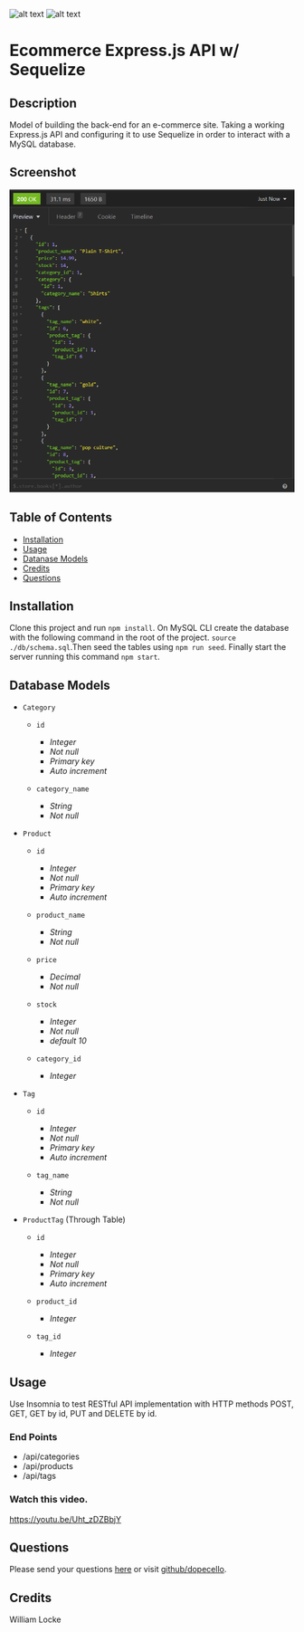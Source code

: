 [comment]: <> (This readme was created by Nodinq Readme Generator)
![alt text](https://img.shields.io/badge/License-MIT-brightgreen)
![alt text](https://img.shields.io/badge/Ver.-1.0.0-blue)

# Ecommerce Express.js API w/ Sequelize


## Description

Model of building the back-end for an e-commerce site. Taking a working Express.js API and configuring it to use Sequelize in order to interact with a MySQL database.

## Screenshot
![alt_text](ecommerce.png)

## Table of Contents

- [Installation](#installation)
- [Usage](#usage)
- [Datanase Models](#database-models)
- [Credits](#credits)
- [Questions](#questions)

## Installation

Clone this project and run `npm install`. On MySQL CLI create the database with the following command in the root of the project. `source ./db/schema.sql`.Then seed the tables using `npm run seed`. Finally start the server running this command `npm start`.


## Database Models

* `Category`

  - `id`
    - *Integer*
    - *Not null*
    - *Primary key*
    - *Auto increment*

  - `category_name`
    - *String*
    - *Not null*

* `Product`
  - `id`
    - *Integer*
    - *Not null*
    - *Primary key*
    - *Auto increment*

  - `product_name`
    - *String*
    - *Not null*

  - `price`
    - *Decimal*
    - *Not null* 

  - `stock`
    - *Integer*
    - *Not null* 
    - *default 10*

  - `category_id`
    - *Integer*

* `Tag`
  - `id`
    - *Integer*
    - *Not null*
    - *Primary key*
    - *Auto increment*

  - `tag_name`
    - *String*
    - *Not null*

* `ProductTag` (Through Table)
  - `id`
    - *Integer*
    - *Not null*
    - *Primary key*
    - *Auto increment*

  - `product_id`
    - *Integer*

  - `tag_id`
    - *Integer*


## Usage

Use Insomnia to test RESTful API implementation with HTTP methods POST, GET, GET by id, PUT and DELETE by id.

### End Points

* /api/categories
* /api/products
* /api/tags


### Watch this video.
https://youtu.be/Uht_zDZBbjY

## Questions

Please send your questions [here](mailto:williamlocke.cello@gmail.com?subject=[GitHub]%20ORM%20eCommerce%20Bkend) or visit [github/dopecello](https://github.com/dopecello).

## Credits
William Locke      

